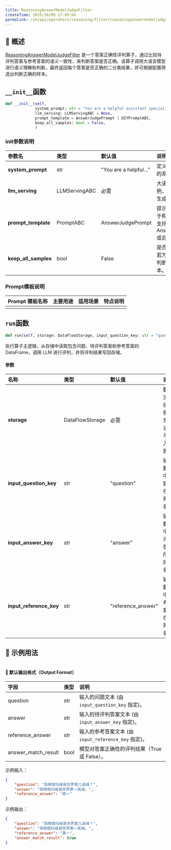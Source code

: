 ```yaml
---
title: ReasoningAnswerModelJudgeFilter
createTime: 2025/10/09 17:09:04
permalink: /zh/api/operators/reasoning/filter/reasoninganswermodeljudgefilter/
---
```


## 📘 概述

[ReasoningAnswerModelJudgeFilter](https://github.com/OpenDCAI/DataFlow/blob/main/dataflow/operators/reasoning/judge/reasoning_answer_model_judge_filter.py) 是一个答案正确性评判算子，通过比较待评判答案与参考答案的语义一致性，来判断答案是否正确。该算子调用大语言模型进行语义理解和判断，最终返回每个答案是否正确的二分类结果，并可根据配置筛选出判断正确的样本。

## `__init__`函数

```python
def __init__(self,
             system_prompt: str = "You are a helpful assistant specialized in evaluating answer correctness.",
             llm_serving: LLMServingABC = None,
             prompt_template = AnswerJudgePrompt | DIYPromptABC,
             keep_all_samples: bool = False,
             )
```

### init参数说明

| 参数名 | 类型 | 默认值 | 说明 |
| :--- | :--- | :--- | :--- |
| **system\_prompt** | str | "You are a helpful..." | 定义大语言模型行为的系统提示词。 |
| **llm\_serving** | LLMServingABC | 必需 | 大语言模型服务实例，用于执行推理与生成。 |
| **prompt\_template** | PromptABC | AnswerJudgePrompt | 提示词模板对象，用于构建评判提示词。支持AnswerJudgePrompt或自定义模板。 |
| **keep\_all\_samples** | bool | False | 是否保留所有样本。若为 `False`，则仅保留判断结果为正确的样本。 |

### Prompt模板说明

| Prompt 模板名称 | 主要用途 | 适用场景 | 特点说明 |
| :--- | :--- | :--- | :--- |
| | | | |

## `run`函数

```python
def run(self, storage: DataFlowStorage, input_question_key: str = "question", input_answer_key: str = "answer", input_reference_key: str = "reference_answer")
```

执行算子主逻辑，从存储中读取包含问题、待评判答案和参考答案的 DataFrame，调用 LLM 进行评判，并将评判结果写回存储。

#### 参数

| 名称 | 类型 | 默认值 | 说明 |
| :--- | :--- | :--- | :--- |
| **storage** | DataFlowStorage | 必需 | 数据流存储实例，负责读取与写入数据。 |
| **input\_question\_key** | str | "question" | 输入数据中问题所在的列名。 |
| **input\_answer\_key** | str | "answer" | 输入数据中待评判答案所在的列名。 |
| **input\_reference\_key** | str | "reference\_answer" | 输入数据中参考答案所在的列名。 |

## 🧠 示例用法

```python

```

#### 🧾 默认输出格式（Output Format）

| 字段 | 类型 | 说明 |
| :--- | :--- | :--- |
| question | str | 输入的问题文本 (由 `input_question_key` 指定)。 |
| answer | str | 输入的待评判答案文本 (由 `input_answer_key` 指定)。 |
| reference\_answer | str | 输入的参考答案文本 (由 `input_reference_key` 指定)。 |
| answer\_match\_result | bool | 模型对答案正确性的评判结果（True 或 False）。 |

示例输入：

```json
{
    "question": "珠穆朗玛峰是世界第几高峰？",
    "answer": "珠穆朗玛峰是世界第一高峰。",
    "reference_answer": "第一"
}
```

示例输出：

```json
{
    "question": "珠穆朗玛峰是世界第几高峰？",
    "answer": "珠穆朗玛峰是世界第一高峰。",
    "reference_answer": "第一",
    "answer_match_result": true
}
```
